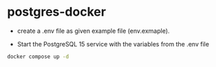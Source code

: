 # postgres-docker

- create a .env file as given example file (env.exmaple).

- Start the PostgreSQL 15 service with the variables from the .env file

```bash
docker compose up -d
